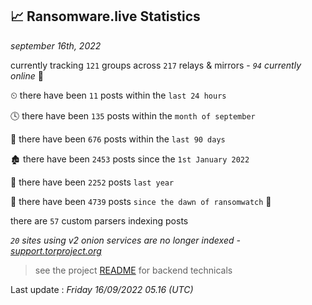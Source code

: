 
## 📈 Ransomware.live Statistics
_september 16th, 2022_

currently tracking `121` groups across `217` relays & mirrors - _`94` currently online_ 📡

⏲ there have been `11` posts within the `last 24 hours`

🕓 there have been `135` posts within the `month of september`

📅 there have been `676` posts within the `last 90 days`

🏚 there have been `2453` posts since the `1st January 2022`

🚀 there have been `2252` posts `last year`

🦕 there have been `4739` posts `since the dawn of ransomwatch` 🐣

there are `57` custom parsers indexing posts

_`20` sites using v2 onion services are no longer indexed - [support.torproject.org](https://support.torproject.org/onionservices/v2-deprecation/)_

> see the project [README](https://github.com/jmousqueton/ransomwatch#readme) for backend technicals



Last update : _Friday 16/09/2022 05.16 (UTC)_

